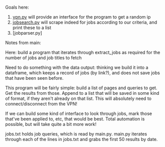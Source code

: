 Goals here:

1. [vpn.py](vpn.py) will provide an interface for the program to get a random ip
2. [jobsearch.py](jobsearch.py) will scrape indeed for jobs according to our criteria, and print these to a list
3. [jobparser.py]

Notes from main:

Here: build a program that iterates through extract_jobs as required for the number of jobs and job titles to fetch

Need to do something with the data output: thinking we build it into a dataframe, which keeps a record of jobs (by link?), and does not save jobs that have been seen before.

This program will be fairly simple: build a list of pages and queries to get. Get the results from those. Append to a list that will be saved in some kind of format, if they aren't already on that list. This will absolutely need to connect/disconnect from the VPN!

If we can build some kind of interface to look through jobs, mark those that've been applied to, etc, that would be best. Total automation is possible, but will take quite a bit more work!


jobs.txt holds job queries, which is read by main.py. main.py iterates through each of the lines in jobs.txt and grabs the first 50 results by date.